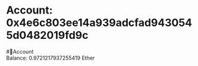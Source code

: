 
Account: 0x4e6c803ee14a939adcfad9430545d0482019fd9c
===================================================
  
#📜Account  
Balance: 0.9721217937255419 Ether
